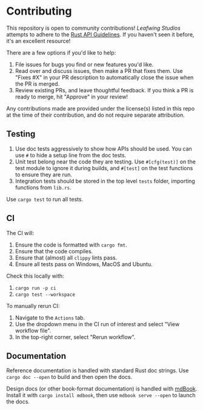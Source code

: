# Contributing

This repository is open to community contributions!
*Leafwing Studios* attempts to adhere to the [Rust API Guidelines](https://rust-lang.github.io/api-guidelines/about.html).
If you haven't seen it before, it's an excellent resource!

There are a few options if you'd like to help:

1. File issues for bugs you find or new features you'd like.
2. Read over and discuss issues, then make a PR that fixes them. Use "Fixes #X" in your PR description to automatically close the issue when the PR is merged.
3. Review existing PRs, and leave thoughtful feedback. If you think a PR is ready to merge, hit "Approve" in your review!

Any contributions made are provided under the license(s) listed in this repo at the time of their contribution, and do not require separate attribution.

## Testing

1. Use doc tests aggressively to show how APIs should be used.
You can use `#` to hide a setup line from the doc tests.
2. Unit test belong near the code they are testing. Use `#[cfg(test)]` on the test module to ignore it during builds, and `#[test]` on the test functions to ensure they are run.
3. Integration tests should be stored in the top level `tests` folder, importing functions from `lib.rs`.

Use `cargo test` to run all tests.

## CI

The CI will:

1. Ensure the code is formatted with `cargo fmt`.
2. Ensure that the code compiles.
3. Ensure that (almost) all `clippy` lints pass.
4. Ensure all tests pass on Windows, MacOS and Ubuntu.

Check this locally with:

1. `cargo run -p ci`
2. `cargo test --workspace`

To manually rerun CI:

1. Navigate to the `Actions` tab.
2. Use the dropdown menu in the CI run of interest and select "View workflow file".
3. In the top-right corner, select "Rerun workflow".

## Documentation

Reference documentation is handled with standard Rust doc strings.
Use `cargo doc --open` to build and then open the docs.

Design docs (or other book-format documentation) is handled with [mdBook](https://rust-lang.github.io/mdBook/index.html).
Install it with `cargo install mdbook`, then use `mdbook serve --open` to launch the docs.
